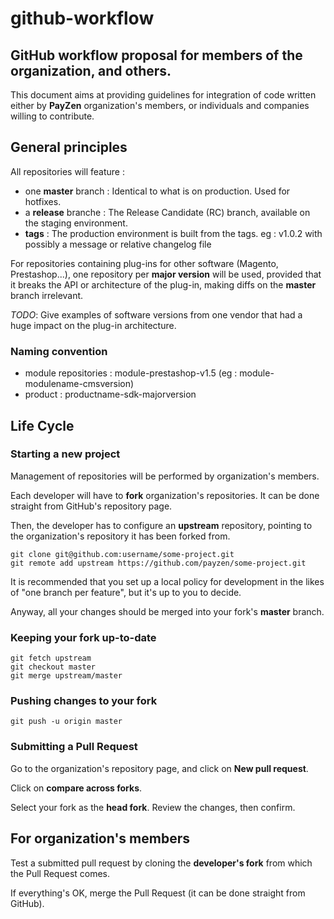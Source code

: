 # github-workflow
GitHub workflow proposal for members of the organization, and others.
---
This document aims at providing guidelines for integration of code written either by **PayZen** organization's members, or individuals and companies willing to contribute.

## General principles

All repositories will feature :
* one **master** branch : Identical to what is on production. Used for hotfixes.
* a **release** branche : The Release Candidate (RC) branch, available on the staging environment.
* **tags** : The production environment is built from the tags. eg : v1.0.2 with possibly a message or relative changelog file

For repositories containing plug-ins for other software (Magento, Prestashop...), one repository per **major version** will be used, provided that it breaks the API or architecture of the plug-in, making diffs on the **master** branch irrelevant.

*TODO*: Give examples of software versions from one vendor that had a huge impact on the plug-in architecture.

### Naming convention

* module repositories : module-prestashop-v1.5 (eg : module-modulename-cmsversion)
* product : productname-sdk-majorversion


## Life Cycle

### Starting a new project

Management of repositories will be performed by organization's members.

Each developer will have to **fork** organization's repositories. It can be done straight from GitHub's repository page.

Then, the developer has to configure an **upstream** repository, pointing to the organization's repository it has been forked from.

```
git clone git@github.com:username/some-project.git
git remote add upstream https://github.com/payzen/some-project.git
```

It is recommended that you set up a local policy for development in the likes of "one branch per feature", but it's up to you to decide.

Anyway, all your changes should be merged into your fork's **master** branch.

### Keeping your fork up-to-date

```
git fetch upstream
git checkout master
git merge upstream/master
```

### Pushing changes to your fork

```
git push -u origin master
```

### Submitting a Pull Request

Go to the organization's repository page, and click on **New pull request**.

Click on **compare across forks**.

Select your fork as the **head fork**. Review the changes, then confirm.

## For organization's members

Test a submitted pull request by cloning the **developer's fork** from which the Pull Request comes.

If everything's OK, merge the Pull Request (it can be done straight from GitHub).
